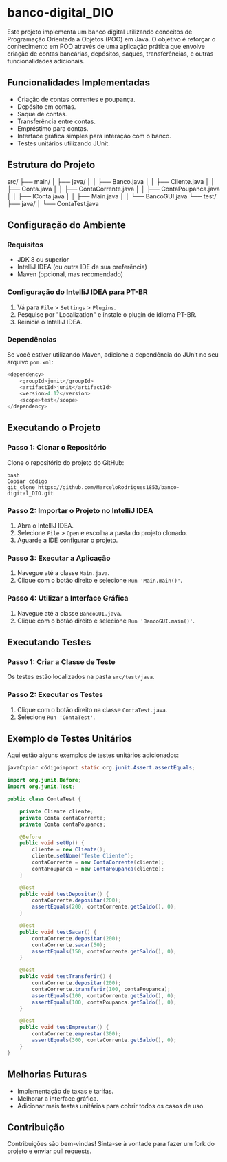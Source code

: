 # banco-digital_DIO
Este projeto implementa um banco digital utilizando conceitos de Programação Orientada a Objetos (POO) em Java. O objetivo é reforçar o conhecimento em POO através de uma aplicação prática que envolve criação de contas bancárias, depósitos, saques, transferências, e outras funcionalidades adicionais.

## Funcionalidades Implementadas
- Criação de contas correntes e poupança.
- Depósito em contas.
- Saque de contas.
- Transferência entre contas.
- Empréstimo para contas.
- Interface gráfica simples para interação com o banco.
- Testes unitários utilizando JUnit.

## Estrutura do Projeto

src/ ├── main/ 
     │ ├── java/ 
     │ │ ├── Banco.java 
     │ │ ├── Cliente.java 
     │ │ ├── Conta.java 
     │ │ ├── ContaCorrente.java 
     │ │ ├── ContaPoupanca.java 
     │ │ ├── IConta.java 
     │ │ ├── Main.java 
     │ │ └── BancoGUI.java 
     └── test/ 
       ├── java/ 
       │ └── ContaTest.java
     
## Configuração do Ambiente

### Requisitos
- JDK 8 ou superior
- IntelliJ IDEA (ou outra IDE de sua preferência)
- Maven (opcional, mas recomendado)

### Configuração do IntelliJ IDEA para PT-BR
1. Vá para `File` > `Settings` > `Plugins`.
2. Pesquise por "Localization" e instale o plugin de idioma PT-BR.
3. Reinicie o IntelliJ IDEA.

### Dependências
Se você estiver utilizando Maven, adicione a dependência do JUnit no seu arquivo `pom.xml`:
```Java
<dependency>
    <groupId>junit</groupId>
    <artifactId>junit</artifactId>
    <version>4.12</version>
    <scope>test</scope>
</dependency>
```
## Executando o Projeto

### Passo 1: Clonar o Repositório

Clone o repositório do projeto do GitHub:

```
bash
Copiar código
git clone https://github.com/MarceloRodrigues1853/banco-digital_DIO.git
```

### Passo 2: Importar o Projeto no IntelliJ IDEA

1. Abra o IntelliJ IDEA.
2. Selecione `File` > `Open` e escolha a pasta do projeto clonado.
3. Aguarde a IDE configurar o projeto.

### Passo 3: Executar a Aplicação

1. Navegue até a classe `Main.java`.
2. Clique com o botão direito e selecione `Run 'Main.main()'`.

### Passo 4: Utilizar a Interface Gráfica

1. Navegue até a classe `BancoGUI.java`.
2. Clique com o botão direito e selecione `Run 'BancoGUI.main()'`.

## Executando Testes

### Passo 1: Criar a Classe de Teste

Os testes estão localizados na pasta `src/test/java`.

### Passo 2: Executar os Testes

1. Clique com o botão direito na classe `ContaTest.java`.
2. Selecione `Run 'ContaTest'`.

## Exemplo de Testes Unitários

Aqui estão alguns exemplos de testes unitários adicionados:

```java
javaCopiar códigoimport static org.junit.Assert.assertEquals;

import org.junit.Before;
import org.junit.Test;

public class ContaTest {

    private Cliente cliente;
    private Conta contaCorrente;
    private Conta contaPoupanca;

    @Before
    public void setUp() {
        cliente = new Cliente();
        cliente.setNome("Teste Cliente");
        contaCorrente = new ContaCorrente(cliente);
        contaPoupanca = new ContaPoupanca(cliente);
    }

    @Test
    public void testDepositar() {
        contaCorrente.depositar(200);
        assertEquals(200, contaCorrente.getSaldo(), 0);
    }

    @Test
    public void testSacar() {
        contaCorrente.depositar(200);
        contaCorrente.sacar(50);
        assertEquals(150, contaCorrente.getSaldo(), 0);
    }

    @Test
    public void testTransferir() {
        contaCorrente.depositar(200);
        contaCorrente.transferir(100, contaPoupanca);
        assertEquals(100, contaCorrente.getSaldo(), 0);
        assertEquals(100, contaPoupanca.getSaldo(), 0);
    }

    @Test
    public void testEmprestar() {
        contaCorrente.emprestar(300);
        assertEquals(300, contaCorrente.getSaldo(), 0);
    }
}
```

## 
## Melhorias Futuras

- Implementação de taxas e tarifas.
- Melhorar a interface gráfica.
- Adicionar mais testes unitários para cobrir todos os casos de uso.

## Contribuição

Contribuições são bem-vindas! Sinta-se à vontade para fazer um fork do projeto e enviar pull requests.
